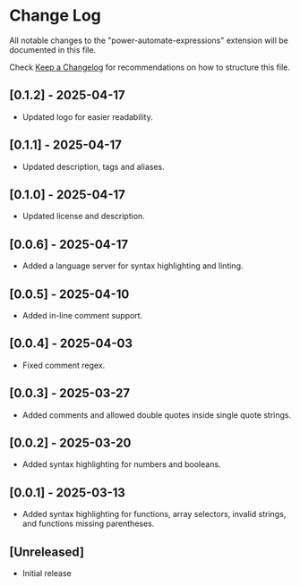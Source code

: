 # Change Log

All notable changes to the "power-automate-expressions" extension will be documented in this file.

Check [Keep a Changelog](http://keepachangelog.com/) for recommendations on how to structure this file.

## [0.1.2] - 2025-04-17

- Updated logo for easier readability.

## [0.1.1] - 2025-04-17
- Updated description, tags and aliases.

## [0.1.0] - 2025-04-17
- Updated license and description.

## [0.0.6] - 2025-04-17
- Added a language server for syntax highlighting and linting.

## [0.0.5] - 2025-04-10
- Added in-line comment support.

## [0.0.4] - 2025-04-03
- Fixed comment regex.

## [0.0.3] - 2025-03-27
- Added comments and allowed double quotes inside single quote strings.

## [0.0.2] - 2025-03-20
- Added syntax highlighting for numbers and booleans.

## [0.0.1] - 2025-03-13
- Added syntax highlighting for functions, array selectors, invalid strings, and functions missing parentheses.

## [Unreleased]
- Initial release